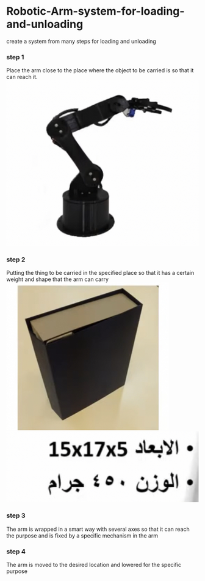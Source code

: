 # Robotic-Arm-system-for-loading-and-unloading
create a system from many steps for loading and unloading

### step 1
Place the arm close to the place where the object to be carried is so that it can reach it.
![picture](Robotic-arm.jpg)

### step 2
Putting the thing to be carried in the specified place so that it has a certain weight and shape that the arm can carry
![picture](Box.jpg) ![picture](b3.jpg)
### step 3
The arm is wrapped in a smart way with several axes so that it can reach the purpose and is fixed by a specific mechanism in the arm
### step 4
The arm is moved to the desired location and lowered for the specific purpose
